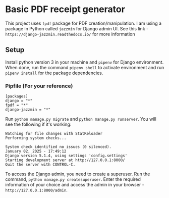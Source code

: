 # Basic PDF receipt generator
This project uses ```fpdf``` package for PDF creation/manipulation. I am using a package in Python called ```jazzmin``` for Django admin UI. See this link - ```https://django-jazzmin.readthedocs.io/``` for more information

## Setup

Install python version 3 in your machine and ```pipenv``` for Django environment. When done, run the command ```pipenv shell``` to activate environment and run ```pipenv install``` for the package dependencies. 

### Pipfile (For your reference)
```Pipfile
[packages]
django = "*"
fpdf = "*"
django-jazzmin = "*"
```

Run ```python manage.py migrate``` and ```python manage.py runserver```. You will see the following if it's working:
```commandline
Watching for file changes with StatReloader
Performing system checks...

System check identified no issues (0 silenced).
January 02, 2025 - 17:49:12
Django version 5.1.4, using settings 'config.settings'
Starting development server at http://127.0.0.1:8000/
Quit the server with CONTROL-C.
```
To access the Django admin, you need to create a superuser. Run the command, ```python manage.py createsuperuser```. Enter the required information of your choice and access the admin in your browser - ```http://127.0.0.1:8000/admin```.


